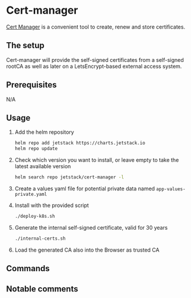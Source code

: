 # Cert-manager

[Cert Manager](https://cert-manager.io/) is a convenient tool to create, renew and store certificates.

## The setup

Cert-manager will provide the self-signed certificates from a self-signed rootCA as well as later on a LetsEncrypt-based external access system.

## Prerequisites

N/A

## Usage

1. Add the helm repository

    ```bash
    helm repo add jetstack https://charts.jetstack.io
    helm repo update
    ```

2. Check which version you want to install, or leave empty to take the latest available version

    ```bash
    helm search repo jetstack/cert-manager -l
    ```

3. Create a values yaml file for potential private data named `app-values-private.yaml`

4. Install with the provided script

    ```bash
    ./deploy-k8s.sh
    ```

5. Generate the internal self-signed certificate, valid for 30 years

    ```bash
    ./internal-certs.sh
    ```

6. Load the generated CA also into the Browser as trusted CA

## Commands

## Notable comments
